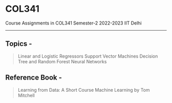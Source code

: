# COL341
Course Assignments in COL341 Semester-2 2022-2023 IIT Delhi

---
## Topics -
> Linear and Logistic Regressors
> Support Vector Machines
> Decision Tree and Random Forest
> Neural Networks
## Reference Book - 
> Learning from Data: A Short Course
> Machine Learning by Tom Mitchell
